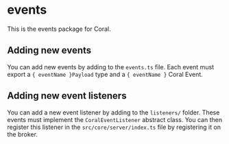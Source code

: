 # events

This is the events package for Coral.

## Adding new events

You can add new events by adding to the `events.ts` file. Each event must export
a `{ eventName }Payload` type and a `{ eventName }` Coral Event.

## Adding new event listeners

You can add a new event listener by adding to the `listeners/` folder. These
events must implement the `CoralEventListener` abstract class. You can then
register this listener in the `src/core/server/index.ts` file by registering
it on the broker.
